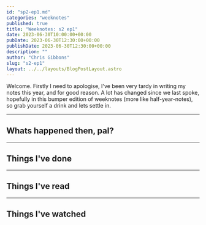 ```yaml
---
id: "sp2-ep1.md"
categories: "weeknotes"
published: true
title: "Weeknotes: s2 ep1"
date: 2023-06-30T10:00:00+00:00
pubDate: 2023-06-30T12:30:00+00:00
publishDate: 2023-06-30T12:30:00+00:00
description: ""
author: "Chris Gibbons"
slug: "s2-ep1"
layout: ../../layouts/BlogPostLayout.astro
---
```


Welcome. Firstly I need to apologise, I've been very tardy in writing my notes this year, and for good reason. A lot has changed since we last spoke, hopefully in this bumper edition of weeknotes (more like half-year-notes), so grab yourself a drink and lets settle in.

----

## Whats happened then, pal?

----

## Things I've done

----

## Things I've read

----

## Things I've watched
